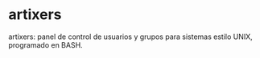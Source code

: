 # artixers

artixers: panel de control de usuarios y grupos para sistemas estilo UNIX, programado en BASH.